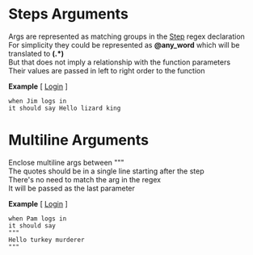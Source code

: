 # Steps Arguments

Args are represented as matching groups in the [Step](https://github.com/limadelic/contextual/blob/master/docs/Steps.md) regex declaration  
For simplicity they could be represented as **@any_word** which will be translated to **(.*)**  
But that does not imply a relationship with the function parameters  
Their values are passed in left to right order to the function

**Example** [ [Login](https://github.com/limadelic/contextual/blob/master/docs/src/login.coffee) ]
```
when Jim logs in  
it should say Hello lizard king  
```

# Multiline Arguments

Enclose multiline args between """  
The quotes should be in a single line starting after the step  
There's no need to match the arg in the regex  
It will be passed as the last parameter

**Example** [ [Login](https://github.com/limadelic/contextual/blob/master/docs/src/login.coffee) ]
```
when Pam logs in  
it should say  
"""  
Hello turkey murderer  
"""  
```
